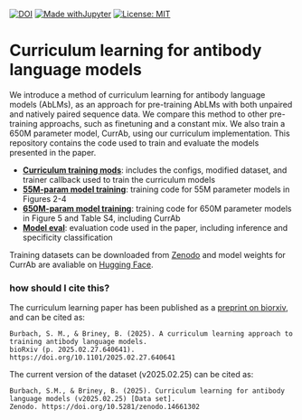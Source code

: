 [![DOI](https://zenodo.org/badge/DOI/10.5281/zenodo.14661302.svg)](https://doi.org/10.5281/zenodo.14661302)
[![Made withJupyter](https://img.shields.io/badge/Made%20with-Jupyter-orange?logo=Jupyter)](https://jupyter.org/try)
[![License: MIT](https://img.shields.io/badge/License-MIT-green.svg)](https://opensource.org/licenses/MIT)

# Curriculum learning for antibody language models

We introduce a method of curriculum learning for antibody language models (AbLMs), as an approach for pre-training AbLMs with both unpaired and natively paired sequence data. We compare this method to other pre-training approachs, such as finetuning and a constant mix. We also train a 650M parameter model, CurrAb, using our curriculum implementation. This repository contains the code used to train and evaluate the models presented in the paper.

* [**Curriculum training mods**](curriculum-mods/): includes the configs, modified dataset, and trainer callback used to train the curriculum models
* [**55M-param model training**](model-training_55M/): training code for 55M parameter models in Figures 2-4
* [**650M-param model training**](model-training_650M): training code for 650M parameter models in Figure 5 and Table S4, including CurrAb
* [**Model eval**](model-eval/): evaluation code used in the paper, including inference and specificity classification

Training datasets can be downloaded from [Zenodo](https://doi.org/10.5281/zenodo.14661302) and model weights for CurrAb are avaliable on [Hugging Face](https://huggingface.co/brineylab/CurrAb).

### how should I cite this?
The curriculum learning paper has been published as a [preprint on biorxiv](https://www.biorxiv.org/content/10.1101/2025.02.27.640641v1), and can be cited as:

```
Burbach, S. M., & Briney, B. (2025). A curriculum learning approach to training antibody language models.
bioRxiv (p. 2025.02.27.640641). https://doi.org/10.1101/2025.02.27.640641

```

The current version of the dataset (v2025.02.25) can be cited as:

```
Burbach, S.M., & Briney, B. (2025). Curriculum learning for antibody language models (v2025.02.25) [Data set]. 
Zenodo. https://doi.org/10.5281/zenodo.14661302
```
